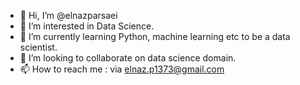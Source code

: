 - 👋 Hi, I’m @elnazparsaei
- 👀 I’m interested in Data Science.
- 🌱 I’m currently learning Python, machine learning etc to be a data scientist.
- 💞️ I’m looking to collaborate on data science domain.
- 📫 How to reach me : via elnaz.p1373@gmail.com

<!---
elnazparsaei/elnazparsaei is a ✨ special ✨ repository because its `README.md` (this file) appears on your GitHub profile.
You can click the Preview link to take a look at your changes.
--->
